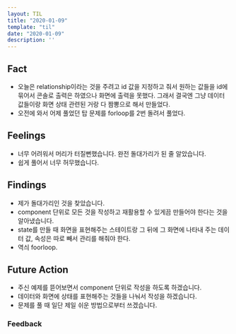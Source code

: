 ```yaml
---
layout: TIL
title: "2020-01-09"
template: "til"
date: "2020-01-09"
description: ''
---
```


## Fact  

- 오늘은 relationship이라는 것을 주려고 id 값을 지정하고 줘서 원하는 값들을 id에 묶어서 콘솔로 출력은 하였으나 화면에 출력을 못했다. 그래서 결국엔 그냥 데이터 값들이랑 화면 상태 관련된 거랑 다 짬뽕으로 해서 만들었다.
- 오전에 와서 어제 풀었던 탑 문제를 forloop를 2번 돌려서 풀었다.

## Feelings  

- 너무 어려워서 머리가 터질뻔했습니다. 완전 돌대가리가 된 줄 알았습니다.
- 쉽게 풀어서 너무 허무했습니다.

## Findings  

- 제가 돌대가리인 것을 찾았습니다. 
- component 단위로 모든 것을 작성하고 재활용할 수 있게끔 만들어야 한다는 것을 알아냈습니다.
- state를 만들 때 화면을 표현해주는 스테이트랑 그 뒤에 그 화면에 나타내 주는 데이터 값,  속성은 따로 빼서 관리를 해줘야 한다.
- 역싀 foorloop.

## Future Action

- 주신 예제를 뜯어보면서 component 단위로 작성을 하도록 하겠습니다.
- 데이터와 화면에 상태를 표현해주는 것들을 나눠서 작성을 하겠습니다.
- 문제를 풀 때 일단 제일 쉬운 방법으로부터 쓰겠습니다.

### Feedback  
